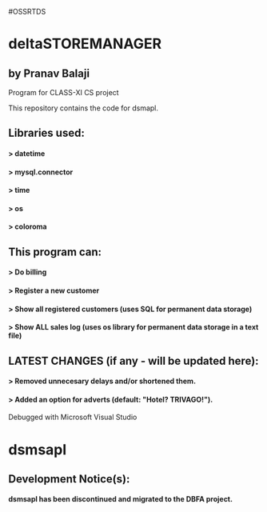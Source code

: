 #OSSRTDS
# deltaSTOREMANAGER
## by Pranav Balaji
Program for CLASS-XI CS project

This repository contains the code for dsmapl.

## Libraries used:
#### > datetime
#### > mysql.connector 
#### > time 
#### > os
#### > coloroma

## This program can:
#### > Do billing

#### > Register a new customer

#### > Show all registered customers (uses SQL for permanent data storage)

#### > Show ALL sales log (uses os library for permanent data storage in a text file)

## LATEST CHANGES (if any - will be updated here):
#### > Removed unnecesary delays and/or shortened them.

#### > Added an option for adverts (default: "Hotel? TRIVAGO!").


Debugged with Microsoft Visual Studio

# dsmsapl


## Development Notice(s):
#### dsmsapl has been discontinued and migrated to the DBFA project.
